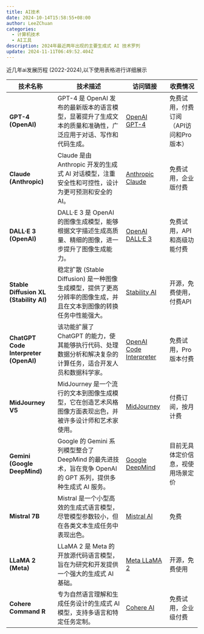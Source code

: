 ```yaml
---
title: AI技术
date: 2024-10-14T15:58:55+08:00
author: LeeZChuan
categories:
  - 计算机技术
  - AI工具
description: 2024年最近两年出现的主要生成式 AI 技术罗列
update: 2024-11-11T06:49:52.404Z
---
```


近几年ai发展历程 (2022-2024),以下使用表格进行详细展示

| 技术名称                               | 技术描述                                                                                                           | 访问链接                                              | 收费情况                               |
| -------------------------------------- | ------------------------------------------------------------------------------------------------------------------ | ----------------------------------------------------- | -------------------------------------- |
| **GPT-4 (OpenAI)**                     | GPT-4 是 OpenAI 发布的最新版本的语言模型，显著提升了生成文本的质量和准确性，广泛应用于对话、写作和代码生成。       | [OpenAI GPT-4](https://openai.com/gpt-4)              | 免费试用，付费订阅（API访问和Pro版本） |
| **Claude (Anthropic)**                 | Claude 是由 Anthropic 开发的生成式 AI 对话模型，注重安全性和可控性，设计为更可预测和安全的 AI。                    | [Anthropic Claude](https://www.anthropic.com/)        | 免费试用，企业版付费                   |
| **DALL·E 3 (OpenAI)**                  | DALL·E 3 是 OpenAI 的图像生成模型，能够根据文字描述生成高质量、精细的图像，进一步提升了图像生成能力。              | [OpenAI DALL·E 3](https://openai.com/dall-e-3)        | 免费试用，API 和高级功能付费           |
| **Stable Diffusion XL (Stability AI)** | 稳定扩散 (Stable Diffusion) 是一种图像生成模型，提供了更高分辨率的图像生成，并且在文本到图像的转换任务中性能强大。 | [Stability AI](https://stability.ai/stable-diffusion) | 开源，免费使用，付费API                |
| **ChatGPT Code Interpreter (OpenAI)**  | 该功能扩展了 ChatGPT 的能力，使其能够执行代码、处理数据分析和解决复杂的计算任务，适合开发人员和数据科学家。        | [OpenAI Code Interpreter](https://openai.com/chatgpt) | 免费试用，Pro版本付费                  |
| **MidJourney V5**                      | MidJourney 是一个流行的文本到图像生成模型，它在创造艺术风格图像方面表现出色，并被许多设计师和艺术家使用。          | [MidJourney](https://www.midjourney.com/)             | 付费订阅，按月计费                     |
| **Gemini (Google DeepMind)**           | Google 的 Gemini 系列模型整合了 DeepMind 的最先进技术，旨在竞争 OpenAI 的 GPT 系列，提供多种生成式 AI 服务。       | [Google DeepMind](https://www.deepmind.com/research)  | 目前无具体定价信息，视使用场景定价     |
| **Mistral 7B**                         | Mistral 是一个小型高效的生成式语言模型，尽管模型参数较小，但在各类文本生成任务中表现出色。                         | [Mistral AI](https://mistral.ai/)                     | 免费                                   |
| **LLaMA 2 (Meta)**                     | LLaMA 2 是 Meta 的开放源代码语言模型，旨在为研究和开发提供一个强大的生成式 AI 基础。                               | [Meta LLaMA 2](https://ai.meta.com/llama/)            | 开源，免费使用                         |
| **Cohere Command R**                   | 专为自然语言理解和生成任务设计的生成式 AI 模型，支持多语言和特定任务定制。                                         | [Cohere AI](https://cohere.com/)                      | 免费试用，企业级付费                   |
